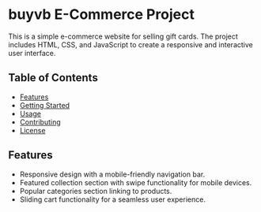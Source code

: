# buyvb E-Commerce Project

This is a simple e-commerce website for selling gift cards. The project includes HTML, CSS, and JavaScript to create a responsive and interactive user interface.

## Table of Contents

- [Features](#features)
- [Getting Started](#getting-started)
- [Usage](#usage)
- [Contributing](#contributing)
- [License](#license)

## Features

- Responsive design with a mobile-friendly navigation bar.
- Featured collection section with swipe functionality for mobile devices.
- Popular categories section linking to products.
- Sliding cart functionality for a seamless user experience.
